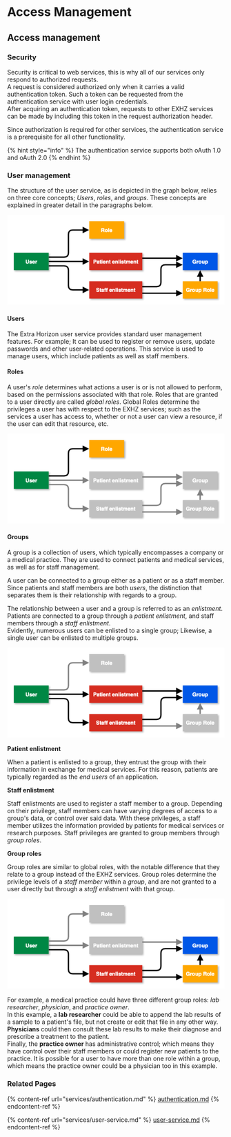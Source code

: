 # Access Management

## Access management

### Security

Security is critical to web services, this is why all of our services only respond to authorized requests.\
A request is considered authorized only when it carries a valid authentication token. Such a token can be requested from the authentication service with user login credentials.\
After acquiring an authentication token, requests to other EXHZ services can be made by including this token in the request authorization header.

Since authorization is required for other services, the authentication service is a prerequisite for all other functionality.

{% hint style="info" %}
The authentication service supports both oAuth 1.0 and oAuth 2.0
{% endhint %}

### User management

The structure of the user service, as is depicted in the graph below, relies on three core concepts; _Users_, _roles_, and _groups_. These concepts are explained in greater detail in the paragraphs below.

![](<../.gitbook/assets/image (3).png>)

#### Users

The Extra Horizon user service provides standard user management features. For example; It can be used to register or remove users, update passwords and other user-related operations. This service is used to manage users, which include patients as well as staff members.

#### Roles

A user's _role_ determines what actions a user is or is not allowed to perform, based on the permissions associated with that role. Roles that are granted to a user directly are called _global roles_. Global Roles determine the privileges a user has with respect to the EXHZ services; such as the services a user has access to, whether or not a user can view a resource, if the user can edit that resource, etc.

![](<../.gitbook/assets/image (2).png>)

#### Groups

A group is a collection of users, which typically encompasses a company or a medical practice. They are used to connect patients and medical services, as well as for staff management.

A user can be connected to a group either as a patient or as a staff member. Since patients and staff members are both _users_, the distinction that separates them is their relationship with regards to a group.

The relationship between a user and a group is referred to as an _enlistment_. Patients are connected to a group through a _patient enlistment_, and staff members through a _staff enlistment_.\
Evidently, numerous users can be enlisted to a single group; Likewise, a single user can be enlisted to multiple groups.

![](<../.gitbook/assets/image (4).png>)

**Patient enlistment**

When a patient is enlisted to a group, they entrust the group with their information in exchange for medical services. For this reason, patients are typically regarded as the _end users_ of an application.

**Staff enlistment**

Staff enlistments are used to register a staff member to a group. Depending on their privilege, staff members can have varying degrees of access to a group's data, or control over said data. With these privileges, a staff member utilizes the information provided by patients for medical services or research purposes. Staff privileges are granted to group members through _group roles_.

**Group roles**

Group roles are similar to global roles, with the notable difference that they relate to a group instead of the EXHZ services. Group roles determine the privilege levels of a _staff member_ within a _group_, and are not granted to a user directly but through a _staff enlistment_ with that group.

![](<../.gitbook/assets/image (5).png>)

For example, a medical practice could have three different group roles: _lab researcher_, _physician_, and _practice owner_.\
In this example, a **lab researcher** could be able to append the lab results of a sample to a patient's file, but not create or edit that file in any other way.\
**Physicians** could then consult these lab results to make their diagnose and prescribe a treatment to the patient.\
Finally, the **practice owner** has administrative control; which means they have control over their staff members or could register new patients to the practice. It is possible for a user to have more than one role within a group, which means the practice owner could be a physician too in this example.

### Related Pages

{% content-ref url="services/authentication.md" %}
[authentication.md](services/authentication.md)
{% endcontent-ref %}

{% content-ref url="services/user-service.md" %}
[user-service.md](services/user-service.md)
{% endcontent-ref %}
